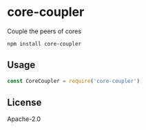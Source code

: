 # core-coupler

Couple the peers of cores

```
npm install core-coupler
```

## Usage

``` js
const CoreCoupler = require('core-coupler')
```

## License

Apache-2.0
